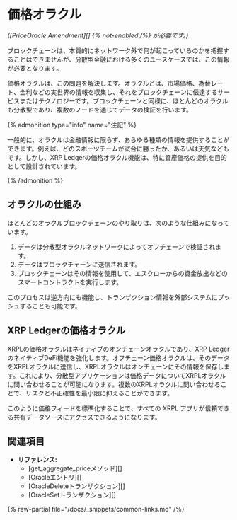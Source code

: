 # 価格オラクル

_([PriceOracle Amendment][] {% not-enabled /%} が必要です。)_

ブロックチェーンは、本質的にネットワーク外で何が起こっているのかを把握することはできませんが、分散型金融における多くのユースケースでは、この情報が必要となります。

価格オラクルは、この問題を解決します。オラクルとは、市場価格、為替レート、金利などの実世界の情報を収集し、それをブロックチェーンに伝達するサービスまたはテクノロジーです。ブロックチェーンと同様に、ほとんどのオラクルも分散型であり、複数のノードを通じてデータの検証を行います。

{% admonition type="info" name="注記" %}

一般的に、オラクルは金融情報に限らず、あらゆる種類の情報を提供することができます。例えば、どのスポーツチームが試合に勝ったか、あるいは天気などもです。しかし、XRP Ledgerの価格オラクル機能は、特に資産価格の提供を目的として設計されています。

{% /admonition %}


## オラクルの仕組み

ほとんどのオラクルブロックチェーンのやり取りは、次のような仕組みになっています。

1. データは分散型オラクルネットワークによってオフチェーンで検証されます。
2. データはブロックチェーンに送信されます。
3. ブロックチェーンはその情報を使用して、エスクローからの資金放出などのスマートコントラクトを実行します。

このプロセスは逆方向にも機能し、トランザクション情報を外部システムにプッシュすることも可能です。


## XRP Ledgerの価格オラクル

XRPLの価格オラクルはネイティブのオンチェーンオラクルであり、XRP LedgerのネイティブDeFi機能を強化します。オフチェーン価格オラクルは、そのデータをXRPLオラクルに送信し、XRPLオラクルはオンチェーンにその情報を保存します。これにより、分散型アプリケーションは価格データについてXRPLオラクルに問い合わせることが可能になります。複数のXRPLオラクルに問い合わせることで、リスクと不正確性を最小限に抑えることができます。

このように価格フィードを標準化することで、すべての XRPL アプリが信頼できる共有データソースにアクセスできるようになります。

## 関連項目

- **リファレンス:**
    - [get_aggregate_priceメソッド][]
    - [Oracleエントリ][]
    - [OracleDeleteトランザクション][]
    - [OracleSetトランザクション][]

{% raw-partial file="/docs/_snippets/common-links.md" /%}
